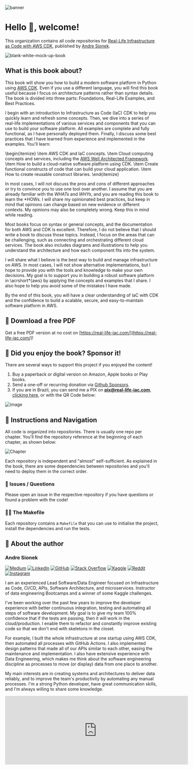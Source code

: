 ![banner](https://github.com/Real-Life-IaC/.github/assets/5912422/369394ce-4037-4166-b736-5085bca5be77)

# Hello 👋, welcome!

This organization contains all code repositories for [Real-Life Infrastructure as Code with AWS CDK](https://real-life-iac.com/), published by [Andre Sionek](https://github.com/andresionek91).

![blank-white-mock-up-book](https://github.com/user-attachments/assets/ac6dc76e-9dea-4682-ae71-0ef5c8b05a80)


## What is this book about?
This book will show you how to build a modern software platform in Python using [AWS CDK](https://aws.amazon.com/cdk/). Even if you use a different language, you will find this book useful because I focus on architecture patterns rather than syntax details. The book is divided into three parts: Foundations, Real-Life Examples, and Best Practices. 

I begin with an introduction to Infrastructure as Code (IaC) CDK to help you quickly learn and refresh some concepts. Then, we dive into a series of real-life implementations of various services and components that you can use to build your software platform. All examples are complete and fully functional, as I have personally deployed them. Finally, I discuss some best practices that I have learned from experience and implemented in the examples. You'll learn:

\begin{itemize}
    \item AWS CDK and IaC concepts.
    \item Cloud computing concepts and services, including the [AWS Well Architected Framework](https://aws.amazon.com/architecture/well-architected/).
    \item How to build a cloud-native software platform using CDK.
    \item Create functional constructs of code that can build your cloud application.
    \item How to create reusable construct libraries.
\end{itemize}

In most cases, I will not discuss the pros and cons of different approaches or try to convince you to use one tool over another. I assume that you are already familiar with the *WHATs* and *WHYs*, and you are reading this book to learn the *HOWs. I will share my opinionated best practices, but keep in mind that opinions can change based on new evidence or different contexts. My opinions may also be completely wrong. Keep this in mind while reading.

Most books focus on syntax or general concepts, and the documentation for both AWS and CDK is excellent. Therefore, I do not believe that I should write a book to discuss those topics. Instead, I focus on the areas that can be challenging, such as connecting and orchestrating different cloud services. The book also includes diagrams and illustrations to help you understand the architecture and how each component fits into the system.

I will share what I believe is the best way to build and manage infrastructure on AWS. In most cases, I will not show alternative implementations, but I hope to provide you with the tools and knowledge to make your own decisions. My goal is to support you in building a robust software platform in \acrshort*{aws} by applying the concepts and examples that I share. I also hope to help you avoid some of the mistakes I have made.

By the end of this book, you will have a clear understanding of IaC with CDK and the confidence to build a scalable, secure, and easy-to-maintain software platform in AWS.

## 🍿 Download a free PDF
Get a free PDF version at no cost on [https://real-life-iac.com/](https://real-life-iac.com/)!

## 💝 Did you enjoy the book? Sponsor it!
There are several ways to support this project if you enjoyed the content!

1. Buy a paperback or digital version on Amazon, Apple books or Play books.
2. Send a one-off or recurring donation via [Github Sponsors](https://github.com/sponsors/Real-Life-IaC/).
3. If you are in Brazil, you can send me a PIX on **pix@real-life-iac.com**, [clicking here](https://nubank.com.br/cobrar/1j8r44/676aa1c1-1998-4b21-bc75-71ce62844573), or with the QR Code below:


![image](https://github.com/user-attachments/assets/4a8c3c2a-643f-4f15-ba05-111278c6ec1c)


## 🧭 Instructions and Navigation
All code is organized into repositories. There is usually one repo per chapter. You'll find the repository reference at the beginning of each chapter, as shown below:

![Chapter](https://github.com/Real-Life-IaC/.github/assets/5912422/cf7a94fe-dc10-4389-947f-475aa4672a9f)

Each repository is independent and "almost" self-sufficient. As explained in the book, there are some dependencies between repositories and you'll need to deploy them in the correct order.

### 🎫 Issues / Questions

Please open an issue in the respective repository if you have questions or found a problem with the code!

### 👩‍💻 The Makefile
Each repository contains a `Makefile` that you can use to initialise the project, install the dependencies and run the tests.

## 🧙 About the author

### Andre Sionek 
[![Medium](https://img.shields.io/badge/Medium-12100E?style=for-the-badge&logo=medium&logoColor=white)](https://medium.com/@sionek)
[![LinkedIn](https://img.shields.io/badge/linkedin-%230077B5.svg?style=for-the-badge&logo=linkedin&logoColor=white)](https://linkedin.com/in/andresionek)
[![GitHub](https://img.shields.io/badge/github-%23121011.svg?style=for-the-badge&logo=github&logoColor=white)](https://github.com/andresionek91/)
[![Stack Overflow](https://img.shields.io/badge/-Stackoverflow-FE7A16?style=for-the-badge&logo=stack-overflow&logoColor=white)](https://stackoverflow.com/users/10353023)
[![Kaggle](https://img.shields.io/badge/Kaggle-035a7d?style=for-the-badge&logo=kaggle&logoColor=white)](https://www.kaggle.com/andresionek)
[![Reddit](https://img.shields.io/badge/Reddit-%23FF4500.svg?style=for-the-badge&logo=Reddit&logoColor=white)](https://www.reddit.com/user/AndreSionek)
[![Instagram](https://img.shields.io/badge/Instagram-%23E4405F.svg?style=for-the-badge&logo=Instagram&logoColor=white)](https://www.instagram.com/sou.o.belisco/)

I am an experienced Lead Software/Data Engineer focused on Infrastructure as Code, CI/CD, APIs, Software Architecture, and microservices. Instructor of data engineering Bootcamps and a winner of some Kaggle challenges. 

I've been working over the past few years to improve the developer experience with better continuous integration, testing and automating all steps of software development. My goal is to give my team 100% confidence that if the tests are passing, then it will work in the cloud/production. I enable them to refactor and constantly improve existing code so that we don't end with skeletons in the closet. 

For example, I built the whole infrastructure at one startup using AWS CDK, then automated all processes with GitHub Actions. I also implemented design patterns that made all of our APIs similar to each other, easing the maintenance and implementation. I also have extensive experience with Data Engineering, which makes me think about the software engineering discipline as processes to move (or display) data from one place to another.

My main interests are in creating systems and architectures to deliver data reliably, and to improve the team's productivity by automating any manual processes. I'm a strong Python developer, have great communication skills, and I'm always willing to share some knowledge.

<iframe src="https://github.com/sponsors/Real-Life-IaC/card" title="Sponsor Real-Life-IaC" height="225" width="600" style="border: 0;"></iframe>


